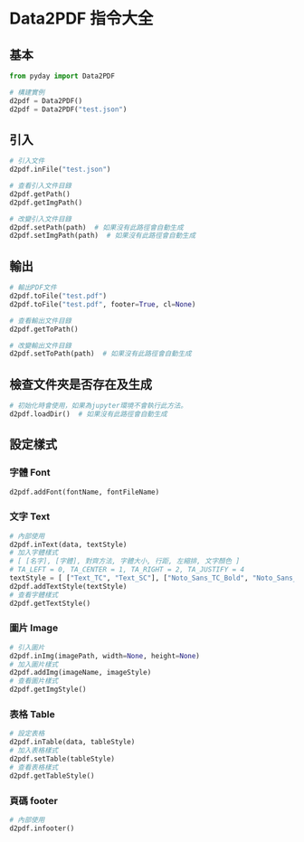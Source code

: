 # Data2PDF 指令大全
## 基本
```python
from pyday import Data2PDF

# 構建實例
d2pdf = Data2PDF()
d2pdf = Data2PDF("test.json")
```

## 引入
```python
# 引入文件
d2pdf.inFile("test.json")

# 查看引入文件目錄
d2pdf.getPath()
d2pdf.getImgPath()

# 改變引入文件目錄
d2pdf.setPath(path)  # 如果沒有此路徑會自動生成
d2pdf.setImgPath(path)  # 如果沒有此路徑會自動生成

```

##  輸出
```python
# 輸出PDF文件
d2pdf.toFile("test.pdf")
d2pdf.toFile("test.pdf", footer=True, cl=None)

# 查看輸出文件目錄
d2pdf.getToPath()

# 改變輸出文件目錄
d2pdf.setToPath(path)  # 如果沒有此路徑會自動生成
```

## 檢查文件夾是否存在及生成
```python
# 初始化時會使用，如果為jupyter環境不會執行此方法。
d2pdf.loadDir()  # 如果沒有此路徑會自動生成
```

## 設定樣式
### 字體 Font
```python
d2pdf.addFont(fontName, fontFileName)
```

### 文字 Text
```python
# 內部使用
d2pdf.inText(data, textStyle) 
# 加入字體樣式
# [ [名字], [字體], 對齊方法, 字體大小, 行距, 左縮排, 文字顏色 ]
# TA_LEFT = 0, TA_CENTER = 1, TA_RIGHT = 2, TA_JUSTIFY = 4
textStyle = [ ["Text_TC", "Text_SC"], ["Noto_Sans_TC_Bold", "Noto_Sans_SC_Bold"], 0, 12, 20, 16, 0, "#FFFFFF" ]
d2pdf.addTextStyle(textStyle)
# 查看字體樣式
d2pdf.getTextStyle()
```

### 圖片 Image
```python
# 引入圖片
d2pdf.inImg(imagePath, width=None, height=None)
# 加入圖片樣式
d2pdf.addImg(imageName, imageStyle)
# 查看圖片樣式
d2pdf.getImgStyle()
```

### 表格 Table
```python
# 設定表格
d2pdf.inTable(data, tableStyle)
# 加入表格樣式
d2pdf.setTable(tableStyle)
# 查看表格樣式
d2pdf.getTableStyle()
```

### 頁碼 footer
```python
# 內部使用
d2pdf.infooter()
```